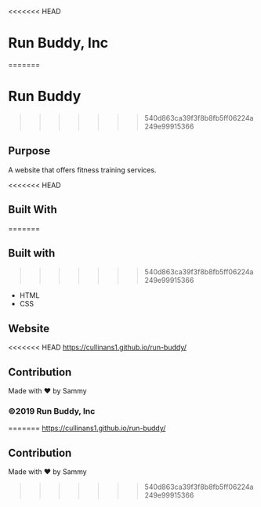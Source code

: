 <<<<<<< HEAD
# Run Buddy, Inc
=======
# Run Buddy
>>>>>>> 540d863ca39f3f8b8fb5ff06224a249e99915366

## Purpose
A website that offers fitness training services. 

<<<<<<< HEAD
## Built With
=======
## Built with
>>>>>>> 540d863ca39f3f8b8fb5ff06224a249e99915366
* HTML
* CSS

## Website
<<<<<<< HEAD
https://cullinans1.github.io/run-buddy/

## Contribution
Made with ❤️ by Sammy

### ©️2019 Run Buddy, Inc 
=======
 https://cullinans1.github.io/run-buddy/

## Contribution
Made with ❤️ by Sammy
>>>>>>> 540d863ca39f3f8b8fb5ff06224a249e99915366
